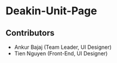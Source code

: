 # Deakin-Unit-Page
## Contributors  
- Ankur Bajaj (Team Leader, UI Designer)  
- Tien Nguyen (Front-End, UI Designer)  
